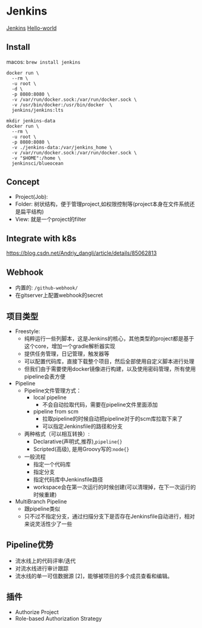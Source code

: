 # Jenkins
[Jenkins](https://jenkins.io)
[Hello-world](https://jenkins.io/doc/pipeline/tour/hello-world/)
## Install
macos: `brew install jenkins`
``` docker
docker run \
  --rm \
  -u root \
  -d \
  -p 8080:8080 \
  -v /var/run/docker.sock:/var/run/docker.sock \
  -v /usr/bin/docker:/usr/bin/docker  \
  jenkins/jenkins:lts
```
``` docker with blueocean
mkdir jenkins-data
docker run \
  --rm \
  -u root \
  -p 8080:8080 \
  -v ./jenkins-data:/var/jenkins_home \
  -v /var/run/docker.sock:/var/run/docker.sock \
  -v "$HOME":/home \
  jenkinsci/blueocean
```
## Concept
- Project(Job):
- Folder: 树状结构，便于管理project,如权限控制等(project本身在文件系统还是扁平结构)
- View: 就是一个project的filter
## Integrate with k8s
https://blog.csdn.net/Andriy_dangli/article/details/85062813
## Webhook
- 内置的: `/github-webhook/`
- 在gitserver上配置webhook的secret
## 项目类型
- Freestyle: 
  - 纯粹运行一些列脚本，这是Jenkins的核心，其他类型的project都是基于这个core，增加一个gradle解析器实现
  - 提供任务管理，日记管理，触发器等
  - 可以配置代码库，直接下载整个项目，然后全部使用自定义脚本进行处理
  - 但我们由于需要使用docker镜像进行构建，以及使用密码管理，所有使用pipeline会表方便
- Pipeline
  - Pipeline文件管理方式：
    - local pipeline
      - 不会自动拉取代码，需要在pipeline文件里面添加
    - pipeline from scm
      - 拉取pipeline的时候自动把pipeline对于的scm库拉取下来了
      - 可以指定Jenkinsfile的路径和分支
  - 两种格式（可以相互转换）:
    - Declarative(声明式,推荐),`pipeline{}`
    - Scripted(高级), 是用Groovy写的:`node{}`
  - 一般流程
    - 指定一个代码库
    - 指定分支
    - 指定代码库中Jenkinsfile路径
    - workspace会在第一次运行的时候创建(可以清理掉，在下一次运行的时候重建)
- MultiBranch Pipeline
  - 跟pipeline类似
  - 只不过不指定分支，通过扫描分支下是否存在Jenkinsfile自动进行，相对来说灵活性少了一些
## Pipeline优势
- 流水线上的代码评审/迭代
- 对流水线进行审计跟踪
- 流水线的单一可信数据源 [2]，能够被项目的多个成员查看和编辑。
## 插件
- Authorize Project
- Role-based Authorization Strategy
